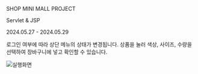 SHOP MINI MALL PROJECT

Servlet & JSP 

2024.05.27 - 2024.05.29

로그인 여부에 따라 상단 메뉴의 상태가 변경됩니다.
상품을 눌러 색상, 사이즈, 수량을 선택하여 장바구니에 넣고 확인할 수 있습니다.

![실행화면](https://github.com/onionkungya/MiniProject/assets/114641838/02647cff-205c-47b2-b1a6-4c4f6b109415)
